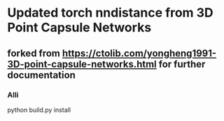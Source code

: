 # Updated torch nndistance from 3D Point Capsule Networks
## forked from https://ctolib.com/yongheng1991-3D-point-capsule-networks.html for further documentation
### Alli
python build.py install